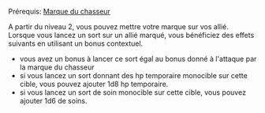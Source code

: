 Prérequis: [Marque du chasseur](../../1.%20Talent%20de%20base/Marque%20du%20chasseur.md)

A partir du niveau 2, vous pouvez mettre votre marque sur vos allié. Lorsque vous lancez un sort sur un allié marqué, vous bénéficiez des effets suivants en utilisant un bonus contextuel.
- vous avez un bonus à lancer ce sort égal au bonus donné à l'attaque par la marque du chasseur
- si vous lancez un sort donnant des hp temporaire monocible sur cette cible, vous pouvez ajouter 1d8 hp temporaire.
- si vous lancez un sort de soin monocible sur cette cible, vous pouvez ajouter 1d6 de soins. 
